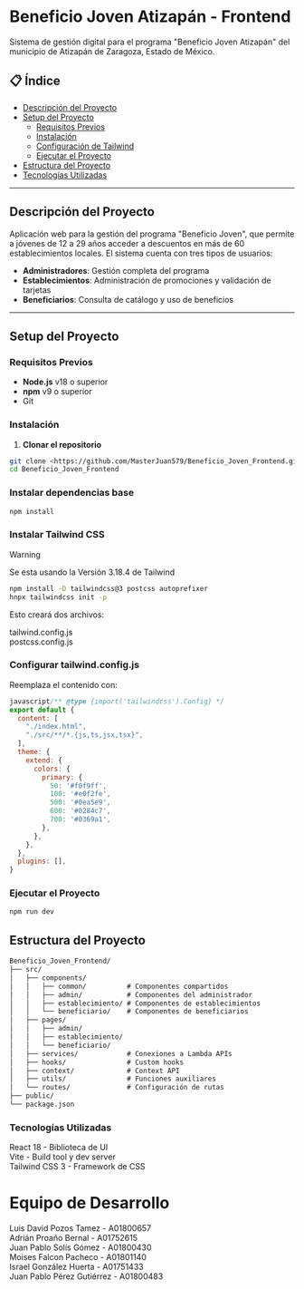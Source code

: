 # Beneficio Joven Atizapán - Frontend

Sistema de gestión digital para el programa "Beneficio Joven Atizapán" del municipio de Atizapán de Zaragoza, Estado de México.

## 📋 Índice

- [Descripción del Proyecto](#descripción-del-proyecto)
- [Setup del Proyecto](#setup-del-proyecto)
  - [Requisitos Previos](#requisitos-previos)
  - [Instalación](#instalación)
  - [Configuración de Tailwind](#configuración-de-tailwind)
  - [Ejecutar el Proyecto](#ejecutar-el-proyecto)
- [Estructura del Proyecto](#estructura-del-proyecto)
- [Tecnologías Utilizadas](#tecnologías-utilizadas)

---

## Descripción del Proyecto

Aplicación web para la gestión del programa "Beneficio Joven", que permite a jóvenes de 12 a 29 años acceder a descuentos en más de 60 establecimientos locales. El sistema cuenta con tres tipos de usuarios:

- **Administradores**: Gestión completa del programa
- **Establecimientos**: Administración de promociones y validación de tarjetas
- **Beneficiarios**: Consulta de catálogo y uso de beneficios

---

## Setup del Proyecto

### Requisitos Previos

- **Node.js** v18 o superior
- **npm** v9 o superior
- Git

### Instalación

1. **Clonar el repositorio**
```bash
git clone <https://github.com/MasterJuan579/Beneficio_Joven_Frontend.git>
cd Beneficio_Joven_Frontend
```

### Instalar dependencias base
```bash
npm install
```

### Instalar Tailwind CSS

> [!WARNING]   
>Se esta usando la Versión 3.18.4 de Tailwind
``` bash
npm install -D tailwindcss@3 postcss autoprefixer
hnpx tailwindcss init -p
```
Esto creará dos archivos:

tailwind.config.js  
postcss.config.js


### Configurar tailwind.config.js

Reemplaza el contenido con:     
``` js
javascript/** @type {import('tailwindcss').Config} */
export default {
  content: [
    "./index.html",
    "./src/**/*.{js,ts,jsx,tsx}",
  ],
  theme: {
    extend: {
      colors: {
        primary: {
          50: '#f0f9ff',
          100: '#e0f2fe',
          500: '#0ea5e9',
          600: '#0284c7',
          700: '#0369a1',
        },
      },
    },
  },
  plugins: [],
}
```

### Ejecutar el Proyecto
``` bash
npm run dev
```

## Estructura del Proyecto
``` Markdown
Beneficio_Joven_Frontend/
├── src/
│   ├── components/
│   │   ├── common/          # Componentes compartidos
│   │   ├── admin/           # Componentes del administrador
│   │   ├── establecimiento/ # Componentes de establecimientos
│   │   └── beneficiario/    # Componentes de beneficiarios
│   ├── pages/
│   │   ├── admin/
│   │   ├── establecimiento/
│   │   └── beneficiario/
│   ├── services/            # Conexiones a Lambda APIs
│   ├── hooks/               # Custom hooks
│   ├── context/             # Context API
│   ├── utils/               # Funciones auxiliares
│   └── routes/              # Configuración de rutas
├── public/
└── package.json
```

### Tecnologías Utilizadas

React 18 - Biblioteca de UI     
Vite - Build tool y dev server      
Tailwind CSS 3 - Framework de CSS       



# Equipo de Desarrollo

Luis David Pozos Tamez - A01800657      
Adrián Proaño Bernal - A01752615        
Juan Pablo Solís Gómez - A01800430      
Moises Falcon Pacheco - A01801140       
Israel González Huerta - A01751433      
Juan Pablo Pérez Gutiérrez - A01800483      